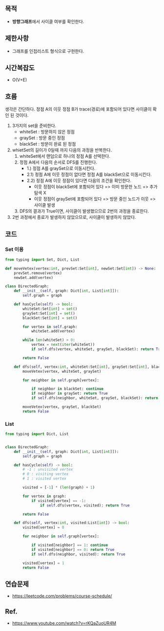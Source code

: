## 목적
- **방향그래프**에서 사이클 여부를 확인한다.

## 제한사항
- 그래프를 인접리스트 형식으로 구헌한다.

## 시간복잡도
- O(V+E)

## 흐름

생각은 간단하다. 정점 A의 이웃 정점 B가 trace(경로)에 포함되어 있다면 사이클이 확인 된 것이다.

1. 3가지의 set을 준비한다.
   - whiteSet : 방문하지 않은 정점
   - graySet : 방문 중인 정점
   - blackSet : 방문이 완료 된 정점
2. whietSet의 길이가 0일때 까지 다음의 과정을 반복한다.
    1. whiteSet에서 랜덤으로 하나의 정점 A를 선택한다.
    2. 정점 A에서 다음의 순서로 DFS를 진행한다.
        - 1.) 정점 A를 graySet으로 이동시킨다.
        - 2.1) 정점 A에 이웃 정점이 없다면 정점 A를 blackSet으로 이동시킨다.
        - 2.2) 정점 A에 이웃 정점이 있다면 다음의 조건을 확인한다.
            - 이웃 정점이 blackSet에 포함되어 있다 => 이미 방문한 노드 => 추가 탐색 X
            - 이웃 정점이 graySet에 포함되어 있다 => 방문 중인 노드가 이웃 => 사이클 발생
    3. DFS의 결과가 True이면, 사이클이 발생했으므로 2번의 과정을 종료한다.
3. 2번 과정에서 종료가 발생하지 않았으므로, 사이클이 발생하지 않았다.


## 코드

### Set 이용
```python
from typing import Set, Dict, List

def moveVetex(vertex:int, prevSet:Set[int], newSet:Set[int]) -> None:
    prevSet.remove(vertex)
    newSet.add(vertex)

class DirectedGraph:
    def __init__(self, graph: Dict[int, List[int]]):
        self.graph = graph

    def hasCycle(self) -> bool:
        whiteSet:Set[int] = set()
        graySet:Set[int] = set()
        blackSet:Set[int] = set()

        for vertex in self.graph:
            whiteSet.add(vertex)

        while len(whiteSet) > 0:
            vertex = next(iter(whiteSet))
            if self.dfs(vertex, whiteSet, graySet, blackSet): return True

        return False

    def dfs(self, vertex:int, whiteSet:Set[int], graySet:Set[int], blackSet:Set[int]) -> bool:
        moveVetex(vertex, whiteSet, graySet)

        for neighbor in self.graph[vertex]:

            if neighbor in blackSet: continue
            if neighbor in graySet: return True
            if self.dfs(neighbor, whiteSet, graySet, blackSet): return True

        moveVetex(vertex, graySet, blackSet)
        return False

```

### List
```python
from typing import Dict, List


class DirectedGraph:
    def __init__(self, graph: Dict[int, List[int]]):
        self.graph = graph

    def hasCycle(self) -> bool:
        # -1 : unvisited vertex
        # 0 : visiting vertex
        # 1 : visited vertex

        visited = [-1] * (len(graph) + 1)

        for vertex in graph:
            if visited[vertex] == -1:
                if self.dfs(vertex, visited): return True

        return False

    def dfs(self, vertex:int, visited:List[int]) -> bool:
        visited[vertex] = 0

        for neighbor in self.graph[vertex]:

            if visited[neighbor] == 1: continue
            if visited[neighbor] == 0: return True
            if self.dfs(neighbor, visited): return True

        visited[vertex] = 1
        return False
```

## 연습문제
- https://leetcode.com/problems/course-schedule/

## Ref.
- https://www.youtube.com/watch?v=rKQaZuoUR4M